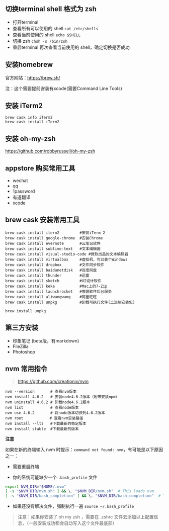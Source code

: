 ## 切换terminal shell 格式为 zsh

- 打开terminal
- 查看所有可以使用的 shell `cat /etc/shells`
- 查看当前使用的 shell `echo $SHELL`
- 切换 zsh `chsh -s /bin/zsh` 
- 重启terminal 再次查看当前使用的 shell，确定切换是否成功


## 安装homebrew

官方网站：https://brew.sh/

注：这个需要提前安装有xcode(需要Command Line Tools)


## 安装 iTerm2

``` shell
brew cask info iTerm2
brew cask install iTerm2
```


## 安装 oh-my-zsh

https://github.com/robbyrussell/oh-my-zsh


## appstore 购买常用工具

- wechat
- qq
- 1password
- 有道翻译
- xcode

## brew cask 安装常用工具

``` shell
brew cask install iterm2         #安装iTerm 2
brew cask install google-chrome  #安装Chrome
brew cask install evernote       #云笔记软件
brew cask install sublime-text   #文本编辑器
brew cask install visual-studio-code #微软出品的文本编辑器
brew cask install virtualbox     #虚拟机，可以装个Windows
brew cask install dropbox        #文件同步软件
brew cask install baidunetdisk   #百度网盘
brew cask install thunder        #迅雷
brew cask install sketch         #UI设计软件
brew cask install keka           #Mac上的7-Zip
brew cask install launchrocket   #管理软件后台服务
brew cask install aliwangwang    #阿里旺旺
brew cask install unpkg          #卸载可执行文件(二进制安装包)
```

``` shell
brew install unpkg
```

## 第三方安装

- 印象笔记 (beta版，有markdown)
- FileZilla
- Photoshop


## nvm 常用指令

> https://github.com/creationix/nvm

``` shell
nvm --version       # 查看nvm版本
nvm install 4.6.2   # 安装node4.6.2版本（附带安装npm）
nvm uninstall 4.6.2 # 卸载node4.6.2版本
nvm list            # 查看node版本
nvm use 4.6.2       # 将node版本切换到4.6.2版本
nvm root　　　　     # 查看nvm安装路径 
nvm install --lts   #下载最新的稳定版本
nvm install stable  #下载最新的版本
```

**注意**

如果在新的终端输入 nvm 时提示：`command not found: nvm`，有可能是以下原因之一：

- 需要重启终端

- 你的系统可能缺少一个 `.bash_profile` 文件

``` bash
export NVM_DIR="$HOME/.nvm"
[ -s "$NVM_DIR/nvm.sh" ] && \. "$NVM_DIR/nvm.sh"  # This loads nvm
[ -s "$NVM_DIR/bash_completion" ] && \. "$NVM_DIR/bash_completion"  # This loads nvm bash_completion
```

- 如果还没有解决文件，强制执行一遍 `source ~/.bash_profile`

> 注意：如果你安装了 oh my zsh ，需要在 .zshrc 文件去添加以上配置信息，（一般安装成功都会自动写入这个文件最底部）

